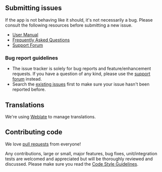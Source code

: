 ## Submitting issues

If the app is not behaving like it should, it's not necessarily a bug. Please consult the following resources before
submitting a new issue.

- [User Manual](https://docs.k9mail.app/)
- [Frequently Asked Questions](https://forum.k9mail.app/c/faq)
- [Support Forum](https://forum.k9mail.app/)

### Bug report guidelines

- The issue tracker is solely for bug reports and feature/enhancement requests. If you have a question of any kind,
  please use the [support forum](https://forum.k9mail.app/c/support) instead.
- Search the [existing issues](https://github.com/thunderbird/thunderbird-android/issues?q=) first to make sure your
  issue hasn't been reported before.

## Translations

We're using [Weblate](https://hosted.weblate.org/projects/tb-android/) to manage translations.

## Contributing code

We love [pull requests](https://github.com/thunderbird/thunderbird-android/pulls) from everyone!

Any contributions, large or small, major features, bug fixes, unit/integration tests are welcomed and appreciated
but will be thoroughly reviewed and discussed.
Please make sure you read the [Code Style Guidelines](https://github.com/thunderbird/thunderbird-android/wiki/CodeStyle).
